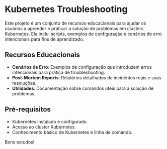 # Kubernetes Troubleshooting

Este projeto é um conjunto de recursos educacionais para ajudar os usuários a aprender e praticar a solução de problemas em clusters Kubernetes. Ele inclui scripts, exemplos de configuração e cenários de erro intencionais para fins de aprendizado.

## Recursos Educacionais

- **Cenários de Erro**: Exemplos de configuração que introduzem erros intencionais para prática de troubleshooting.
- **Post-Mortem Reports**: Relatórios detalhados de incidentes reais e suas resoluções.
- **Utilidades**: Documentação sobre comandos úteis para a solução de problemas.

## Pré-requisitos
- Kubernetes instalado e configurado.
- Acesso ao cluster Kubernetes.
- Conhecimento básico de Kubernetes e linha de comando.

Bons estudos!